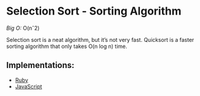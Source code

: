 # Selection Sort - Sorting Algorithm

*Big O:* O(nˆ2)

Selection sort is a neat algorithm, but it’s not very fast. Quicksort is a faster sorting algorithm that only takes O(n log n) time.

## Implementations:

- [Ruby](ruby/selection_sort.rb)
- [JavaScript](javascript/selectionSort.js)
